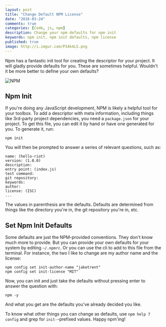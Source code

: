 ```yaml
---
layout: post
title: "Change Default NPM License"
date: "2016-03-24"
comments: true
categories: [Code, js, npm]
description: Change your npm defaults for npm init
keywords: npm init, npm init defaults, npm license
published: true
image: http://i.imgur.com/P34k4L5.png
---
```


Npm has a fantastic init tool for creating the descriptor for your project.  It will gladly provide defaults for you.  These are sometimes helpful.  Wouldn't it be more better to define your own defaults?

![NPM](http://i.imgur.com/P34k4L5.png)

<!--more-->

## Npm Init

If you're doing any JavaScript development, NPM is likely a helpful tool for your toolbox.  To add a descriptor with meta information, including things like 3rd-party project dependencies, you need a `package.json` for your project.  To get this file, you can edit it by hand or have one generated for you.  To generate it, run:

```
npm init
```

You will then be prompted to answer a series of relevant questions, such as:

```
name: (hello-riot)
version: (1.0.0)
description:
entry point: (index.js)
test command:
git repository:
keywords:
author:
license: (ISC)
...
```

The values in parenthesis are the defaults.  Defaults are determined from things like the directory you're in, the git repository you're in, etc.

## Set Npm Init Defaults

Some defaults are just the NPM-provided conventions.  They don't know much more to provide.  But you can provide your own defaults for your system by editing `~/.npmrc`.  Or you can use the cli to add to this file from the terminal.  For instance, the two I like to change are my author name and the license:

```
npm config set init-author-name "jaketrent"
npm config set init-license "MIT"
```

Now, you can init and just take the defaults without pressing enter to answer the question with:

```
npm -y
```

And what you get are the defaults you've already decided you like.

To know what other things you can change as defaults, use `npm help 7 config` and grep for `init-`-prefixed values.  Happy npm'ing!
